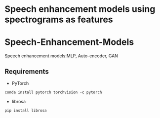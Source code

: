 # Speech enhancement models using spectrograms as features

# Speech-Enhancement-Models
Speech enhancement models:MLP, Auto-encoder, GAN

## Requirements
* PyTorch
```
conda install pytorch torchvision -c pytorch
```
* librosa
```
pip install librosa
```

